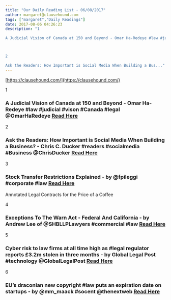 ```yaml
---
title: "Our Daily Reading List - 06/08/2017"
author: margaret@clausehound.com
tags: ["margaret","Daily Readings"]
date: 2017-08-06 04:26:23
description: "1

A Judicial Vision of Canada at 150 and Beyond - Omar Ha-Redeye #law #judicial #vison #Canada #legal @OmarHaRedeye Read Here



2

Ask the Readers: How Important is Social Media When Building a Bus..."
---
```


[https://clausehound.com/](https://clausehound.com/)

1

### A Judicial Vision of Canada at 150 and Beyond - Omar Ha-Redeye #law #judicial #vison #Canada #legal @OmarHaRedeye [Read Here](http://www.slaw.ca/2017/07/30/a-judicial-vision-of-canada-at-150-and-beyond/)

2

### Ask the Readers: How Important is Social Media When Building a Business? - Chris C. Ducker #readers #socialmedia #Business @ChrisDucker [Read Here](http://www.chrisducker.com/social-media-building-business/)

3

### Stock Transfer Restrictions Explained - by @fpileggi #corporate #law [Read Here](https://goo.gl/4muW5M)

Annotated Legal Contracts
for the Price of a Coffee

4

### Exceptions To The Warn Act - Federal And California - by Andrew Lee of @SHBLLPLawyers #commercial #law [Read Here](https://goo.gl/57BXjN)

5

### Cyber risk to law firms at all time high as #legal regulator reports £3.2m stolen in three months - by Global Legal Post #technology @GlobalLegalPost [Read Here](https://goo.gl/8JB5r7)

6

### EU’s draconian new copyright #law puts an expiration date on startups - by @mm_maack #socent @thenextweb [Read Here](https://goo.gl/8iUAia)
